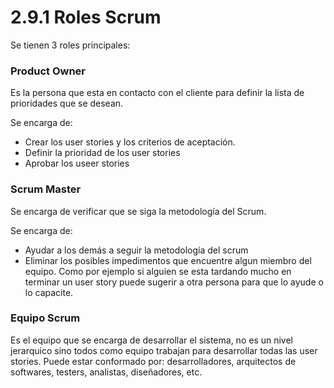 # 2.9.1 Roles Scrum

Se tienen 3 roles principales:

### Product Owner

Es la persona que esta en contacto con el cliente para definir la lista de prioridades que se desean. 

Se encarga de:

* Crear los user stories y los criterios de aceptación.
* Definir la prioridad de los user stories
* Aprobar los useer stories

### Scrum Master

Se encarga de verificar que se siga la metodología del Scrum. 

Se encarga de:

* Ayudar a los demás a seguir la metodología del scrum
* Eliminar los posibles impedimentos que encuentre algun miembro del equipo. Como por ejemplo si alguien se esta tardando mucho en terminar un user story puede sugerir a otra persona para que lo ayude o lo capacite.

### Equipo Scrum

Es el equipo que se encarga de desarrollar el sistema, no es un nivel jerarquico sino todos como equipo trabajan para desarrollar todas las user stories. Puede estar conformado por: desarrolladores, arquitectos de softwares, testers, analistas, diseñadores, etc.



